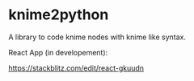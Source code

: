 # knime2python
A library to code knime nodes with knime like syntax.

React App (in developement):

https://stackblitz.com/edit/react-gkuudn
